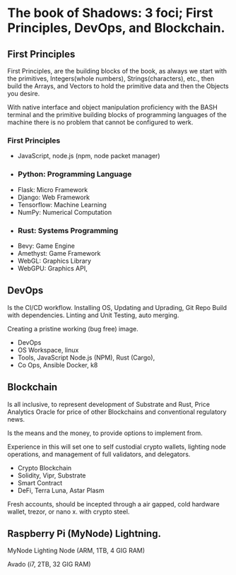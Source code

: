 # The book of Shadows: 3 foci; First Principles,  DevOps, and Blockchain.

## First Principles
First Principles, are the building blocks of the book, as always we start with the primitives, Integers(whole numbers), Strings(characters), etc., then build the Arrays, and Vectors to hold the primitive data and then the Objects you desire.

With native interface and object manipulation proficiency with the BASH terminal and the primitive building blocks of programming languages of the machine there is no problem that cannot be configured to werk.

### First Principles
- JavaScript, node.js (npm, node packet manager)
- ### Python: Programming Language
- Flask: Micro Framework
- Django: Web Framework
- Tensorflow: Machine Learning
- NumPy: Numerical Computation
- ### Rust: Systems Programming
- Bevy: Game Engine
- Amethyst: Game Framework
- WebGL: Graphics Library
- WebGPU: Graphics API,


## DevOps
Is the CI/CD workflow. Installing OS, Updating and Uprading, Git Repo Build with dependencies.  Linting and Unit Testing, auto merging.

Creating a pristine working (bug free) image.

- DevOps
- OS Workspace, linux
- Tools, JavaScript Node.js (NPM), Rust (Cargo),
- Co Ops, Ansible Docker, k8


## Blockchain
Is all inclusive, to represent development of Substrate and Rust, Price Analytics Oracle for price of other Blockchains and conventional regulatory news.

Is the means and the money, to provide options to implement from.

Experience in this will set one to self custodial crypto wallets, lighting node operations,  and management of full validators, and delegators.

- Crypto Blockchain
- Solidity, Vipr, Substrate
- Smart Contract
- DeFi, Terra Luna, Astar Plasm

Fresh accounts,  should be incepted through a air gapped, cold hardware wallet, trezor, or nano x.  with crypto steel.

## Raspberry Pi (MyNode) Lightning.

MyNode Lighting Node
(ARM, 1TB, 4 GIG RAM)

Avado
(i7, 2TB, 32 GIG RAM)
